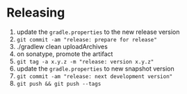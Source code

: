 # Releasing

1. update the `gradle.properties` to the new release version
2. `git commit -am "release: prepare for release"`
3. ./gradlew clean uploadArchives
4. on sonatype, promote the artifact
5. `git tag -a x.y.z -m "release: version x.y.z"`
6. update the `gradle.properties` to new snapshot version
7. `git commit -am "release: next development version"`
8. `git push && git push --tags`
